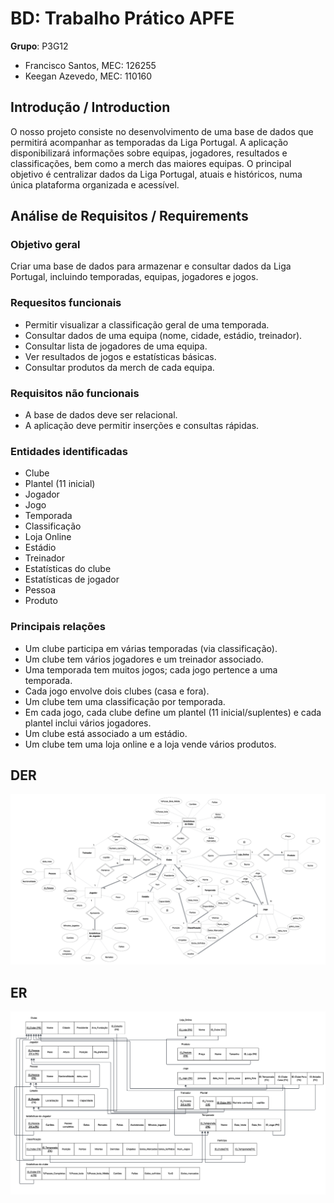 # BD: Trabalho Prático APFE

**Grupo**: P3G12
- Francisco Santos, MEC: 126255
- Keegan Azevedo, MEC: 110160

## Introdução / Introduction
O nosso projeto consiste no desenvolvimento de uma base de dados que permitirá acompanhar as temporadas da Liga Portugal. A aplicação disponibilizará informações sobre equipas, jogadores, resultados e classificações, bem como a merch das maiores equipas. 
O principal objetivo é centralizar dados da Liga Portugal, atuais e históricos, numa única plataforma organizada e acessível.

## ​Análise de Requisitos / Requirements

### Objetivo geral

Criar uma base de dados para armazenar e consultar dados da Liga Portugal, incluindo temporadas, equipas, jogadores e jogos.

### Requesitos funcionais
- Permitir visualizar a classificação geral de uma temporada.
- Consultar dados de uma equipa (nome, cidade, estádio, treinador).
- Consultar lista de jogadores de uma equipa.
- Ver resultados de jogos e estatísticas básicas.
- Consultar produtos da merch de cada equipa.

### Requisitos não funcionais
- A base de dados deve ser relacional.
- A aplicação deve permitir inserções e consultas rápidas.

### Entidades identificadas
- Clube
- Plantel (11 inicial)
- Jogador
- Jogo
- Temporada
- Classificação
- Loja Online
- Estádio
- Treinador
- Estatísticas do clube
- Estatísticas de jogador
- Pessoa
- Produto


### Principais relações
- Um clube participa em várias temporadas (via classificação).
- Um clube tem vários jogadores e um treinador associado.
- Uma temporada tem muitos jogos; cada jogo pertence a uma temporada.
- Cada jogo envolve dois clubes (casa e fora).
- Um clube tem uma classificação por temporada.
- Em cada jogo, cada clube define um plantel (11 inicial/suplentes) e cada plantel inclui vários jogadores.
- Um clube está associado a um estádio.
- Um clube tem uma loja online e a loja vende vários produtos.


## DER


![DER Diagram!](der.jpg "AnImage")

## ER

![ER Diagram!](er.jpg "AnImage")